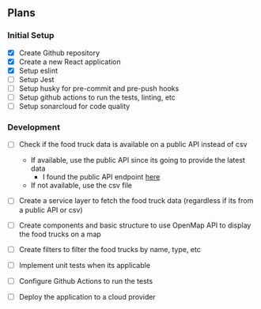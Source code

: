 ## Plans

### Initial Setup

- [x] Create Github repository
- [x] Create a new React application
- [x] Setup eslint
- [ ] Setup Jest
- [ ] Setup husky for pre-commit and pre-push hooks
- [ ] Setup github actions to run the tests, linting, etc
- [ ] Setup sonarcloud for code quality

### Development

- [ ] Check if the food truck data is available on a public API instead of csv
    - If available, use the public API since its going to provide the latest data
        - I found the public API endpoint [here](https://data.sfgov.org/resource/rqzj-sfat.json)
    - If not available, use the csv file
- [ ] Create a service layer to fetch the food truck data (regardless if its from a public API or csv)
- [ ] Create components and basic structure to use OpenMap API to display the food trucks on a map
- [ ] Create filters to filter the food trucks by name, type, etc
- [ ] Implement unit tests when its applicable
- [ ] Configure Github Actions to run the tests
- [ ] Deploy the application to a cloud provider

